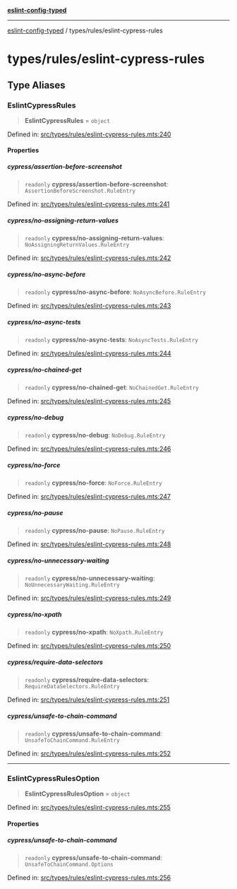 [**eslint-config-typed**](../../README.md)

---

[eslint-config-typed](../../README.md) / types/rules/eslint-cypress-rules

# types/rules/eslint-cypress-rules

## Type Aliases

### EslintCypressRules

> **EslintCypressRules** = `object`

Defined in: [src/types/rules/eslint-cypress-rules.mts:240](https://github.com/noshiro-pf/eslint-config-typed/blob/main/src/types/rules/eslint-cypress-rules.mts#L240)

#### Properties

##### cypress/assertion-before-screenshot

> `readonly` **cypress/assertion-before-screenshot**: `AssertionBeforeScreenshot.RuleEntry`

Defined in: [src/types/rules/eslint-cypress-rules.mts:241](https://github.com/noshiro-pf/eslint-config-typed/blob/main/src/types/rules/eslint-cypress-rules.mts#L241)

##### cypress/no-assigning-return-values

> `readonly` **cypress/no-assigning-return-values**: `NoAssigningReturnValues.RuleEntry`

Defined in: [src/types/rules/eslint-cypress-rules.mts:242](https://github.com/noshiro-pf/eslint-config-typed/blob/main/src/types/rules/eslint-cypress-rules.mts#L242)

##### cypress/no-async-before

> `readonly` **cypress/no-async-before**: `NoAsyncBefore.RuleEntry`

Defined in: [src/types/rules/eslint-cypress-rules.mts:243](https://github.com/noshiro-pf/eslint-config-typed/blob/main/src/types/rules/eslint-cypress-rules.mts#L243)

##### cypress/no-async-tests

> `readonly` **cypress/no-async-tests**: `NoAsyncTests.RuleEntry`

Defined in: [src/types/rules/eslint-cypress-rules.mts:244](https://github.com/noshiro-pf/eslint-config-typed/blob/main/src/types/rules/eslint-cypress-rules.mts#L244)

##### cypress/no-chained-get

> `readonly` **cypress/no-chained-get**: `NoChainedGet.RuleEntry`

Defined in: [src/types/rules/eslint-cypress-rules.mts:245](https://github.com/noshiro-pf/eslint-config-typed/blob/main/src/types/rules/eslint-cypress-rules.mts#L245)

##### cypress/no-debug

> `readonly` **cypress/no-debug**: `NoDebug.RuleEntry`

Defined in: [src/types/rules/eslint-cypress-rules.mts:246](https://github.com/noshiro-pf/eslint-config-typed/blob/main/src/types/rules/eslint-cypress-rules.mts#L246)

##### cypress/no-force

> `readonly` **cypress/no-force**: `NoForce.RuleEntry`

Defined in: [src/types/rules/eslint-cypress-rules.mts:247](https://github.com/noshiro-pf/eslint-config-typed/blob/main/src/types/rules/eslint-cypress-rules.mts#L247)

##### cypress/no-pause

> `readonly` **cypress/no-pause**: `NoPause.RuleEntry`

Defined in: [src/types/rules/eslint-cypress-rules.mts:248](https://github.com/noshiro-pf/eslint-config-typed/blob/main/src/types/rules/eslint-cypress-rules.mts#L248)

##### cypress/no-unnecessary-waiting

> `readonly` **cypress/no-unnecessary-waiting**: `NoUnnecessaryWaiting.RuleEntry`

Defined in: [src/types/rules/eslint-cypress-rules.mts:249](https://github.com/noshiro-pf/eslint-config-typed/blob/main/src/types/rules/eslint-cypress-rules.mts#L249)

##### cypress/no-xpath

> `readonly` **cypress/no-xpath**: `NoXpath.RuleEntry`

Defined in: [src/types/rules/eslint-cypress-rules.mts:250](https://github.com/noshiro-pf/eslint-config-typed/blob/main/src/types/rules/eslint-cypress-rules.mts#L250)

##### cypress/require-data-selectors

> `readonly` **cypress/require-data-selectors**: `RequireDataSelectors.RuleEntry`

Defined in: [src/types/rules/eslint-cypress-rules.mts:251](https://github.com/noshiro-pf/eslint-config-typed/blob/main/src/types/rules/eslint-cypress-rules.mts#L251)

##### cypress/unsafe-to-chain-command

> `readonly` **cypress/unsafe-to-chain-command**: `UnsafeToChainCommand.RuleEntry`

Defined in: [src/types/rules/eslint-cypress-rules.mts:252](https://github.com/noshiro-pf/eslint-config-typed/blob/main/src/types/rules/eslint-cypress-rules.mts#L252)

---

### EslintCypressRulesOption

> **EslintCypressRulesOption** = `object`

Defined in: [src/types/rules/eslint-cypress-rules.mts:255](https://github.com/noshiro-pf/eslint-config-typed/blob/main/src/types/rules/eslint-cypress-rules.mts#L255)

#### Properties

##### cypress/unsafe-to-chain-command

> `readonly` **cypress/unsafe-to-chain-command**: `UnsafeToChainCommand.Options`

Defined in: [src/types/rules/eslint-cypress-rules.mts:256](https://github.com/noshiro-pf/eslint-config-typed/blob/main/src/types/rules/eslint-cypress-rules.mts#L256)
